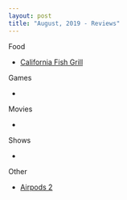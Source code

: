 ```yaml
---
layout: post
title: "August, 2019 - Reviews"
---
```


Food

  - [California Fish Grill](https://karlcxu.github.io/KarlChoiReviews/1998/01/01/CAFishGrill.html)
  
Games

  - 

Movies

  - 
  
Shows

  - 
  
Other

- [Airpods 2](https://karlcxu.github.io/KarlChoiReviews/2019/03/29/Airpods2.html)
